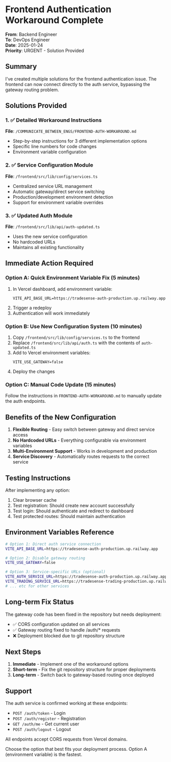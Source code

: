 # Frontend Authentication Workaround Complete

**From**: Backend Engineer  
**To**: DevOps Engineer  
**Date**: 2025-01-24  
**Priority**: URGENT - Solution Provided

## Summary

I've created multiple solutions for the frontend authentication issue. The frontend can now connect directly to the auth service, bypassing the gateway routing problem.

## Solutions Provided

### 1. ✅ Detailed Workaround Instructions
**File**: `/COMMUNICATE_BETWEEN_ENGS/FRONTEND-AUTH-WORKAROUND.md`
- Step-by-step instructions for 3 different implementation options
- Specific line numbers for code changes
- Environment variable configuration

### 2. ✅ Service Configuration Module
**File**: `/frontend/src/lib/config/services.ts`
- Centralized service URL management
- Automatic gateway/direct service switching
- Production/development environment detection
- Support for environment variable overrides

### 3. ✅ Updated Auth Module
**File**: `/frontend/src/lib/api/auth-updated.ts`
- Uses the new service configuration
- No hardcoded URLs
- Maintains all existing functionality

## Immediate Action Required

### Option A: Quick Environment Variable Fix (5 minutes)
1. In Vercel dashboard, add environment variable:
   ```
   VITE_API_BASE_URL=https://tradesense-auth-production.up.railway.app
   ```
2. Trigger a redeploy
3. Authentication will work immediately

### Option B: Use New Configuration System (10 minutes)
1. Copy `/frontend/src/lib/config/services.ts` to the frontend
2. Replace `/frontend/src/lib/api/auth.ts` with the contents of `auth-updated.ts`
3. Add to Vercel environment variables:
   ```
   VITE_USE_GATEWAY=false
   ```
4. Deploy the changes

### Option C: Manual Code Update (15 minutes)
Follow the instructions in `FRONTEND-AUTH-WORKAROUND.md` to manually update the auth endpoints.

## Benefits of the New Configuration

1. **Flexible Routing** - Easy switch between gateway and direct service access
2. **No Hardcoded URLs** - Everything configurable via environment variables
3. **Multi-Environment Support** - Works in development and production
4. **Service Discovery** - Automatically routes requests to the correct service

## Testing Instructions

After implementing any option:
1. Clear browser cache
2. Test registration: Should create new account successfully
3. Test login: Should authenticate and redirect to dashboard
4. Test protected routes: Should maintain authentication

## Environment Variables Reference

```bash
# Option 1: Direct auth service connection
VITE_API_BASE_URL=https://tradesense-auth-production.up.railway.app

# Option 2: Disable gateway routing
VITE_USE_GATEWAY=false

# Option 3: Service-specific URLs (optional)
VITE_AUTH_SERVICE_URL=https://tradesense-auth-production.up.railway.app
VITE_TRADING_SERVICE_URL=https://tradesense-trading-production.up.railway.app
# ... etc for other services
```

## Long-term Fix Status

The gateway code has been fixed in the repository but needs deployment:
- ✅ CORS configuration updated on all services
- ✅ Gateway routing fixed to handle /auth/* requests
- ❌ Deployment blocked due to git repository structure

## Next Steps

1. **Immediate** - Implement one of the workaround options
2. **Short-term** - Fix the git repository structure for proper deployments
3. **Long-term** - Switch back to gateway-based routing once deployed

## Support

The auth service is confirmed working at these endpoints:
- `POST /auth/token` - Login
- `POST /auth/register` - Registration  
- `GET /auth/me` - Get current user
- `POST /auth/logout` - Logout

All endpoints accept CORS requests from Vercel domains.

Choose the option that best fits your deployment process. Option A (environment variable) is the fastest.